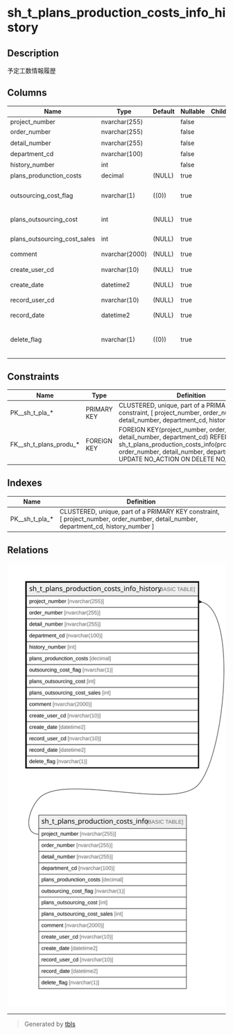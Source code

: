 # sh_t_plans_production_costs_info_history

## Description

予定工数情報履歴

## Columns

| Name | Type | Default | Nullable | Children | Parents | Comment |
| ---- | ---- | ------- | -------- | -------- | ------- | ------- |
| project_number | nvarchar(255) |  | false |  | [sh_t_plans_production_costs_info](sh_t_plans_production_costs_info.md) | PRNo. |
| order_number | nvarchar(255) |  | false |  | [sh_t_plans_production_costs_info](sh_t_plans_production_costs_info.md) | 受注No. |
| detail_number | nvarchar(255) |  | false |  | [sh_t_plans_production_costs_info](sh_t_plans_production_costs_info.md) | 明細No. |
| department_cd | nvarchar(100) |  | false |  | [sh_t_plans_production_costs_info](sh_t_plans_production_costs_info.md) | 部署ID |
| history_number | int |  | false |  |  | 履歴番号 |
| plans_produnction_costs | decimal | (NULL) | true |  |  | 予定工数 |
| outsourcing_cost_flag | nvarchar(1) | ((0)) | true |  |  | 外注費有無:0なし、1あり |
| plans_outsourcing_cost | int | (NULL) | true |  |  | 予定外注費 |
| plans_outsourcing_cost_sales | int | (NULL) | true |  |  | 予定外注費売上 |
| comment | nvarchar(2000) | (NULL) | true |  |  | コメント |
| create_user_cd | nvarchar(10) | (NULL) | true |  |  | 作成者コード |
| create_date | datetime2 | (NULL) | true |  |  | 作成日時 |
| record_user_cd | nvarchar(10) | (NULL) | true |  |  | 更新者コード |
| record_date | datetime2 | (NULL) | true |  |  | 更新日時 |
| delete_flag | nvarchar(1) | ((0)) | true |  |  | 削除フラグ:0未削除、1削除済 |

## Constraints

| Name | Type | Definition |
| ---- | ---- | ---------- |
| PK__sh_t_pla_* | PRIMARY KEY | CLUSTERED, unique, part of a PRIMARY KEY constraint, [ project_number, order_number, detail_number, department_cd, history_number ] |
| FK__sh_t_plans_produ_* | FOREIGN KEY | FOREIGN KEY(project_number, order_number, detail_number, department_cd) REFERENCES sh_t_plans_production_costs_info(project_number, order_number, detail_number, department_cd) ON UPDATE NO_ACTION ON DELETE NO_ACTION |

## Indexes

| Name | Definition |
| ---- | ---------- |
| PK__sh_t_pla_* | CLUSTERED, unique, part of a PRIMARY KEY constraint, [ project_number, order_number, detail_number, department_cd, history_number ] |

## Relations

![er](sh_t_plans_production_costs_info_history.svg)

---

> Generated by [tbls](https://github.com/k1LoW/tbls)
